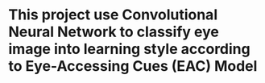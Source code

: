 # This project use Convolutional Neural Network to classify eye image into learning style according to Eye-Accessing Cues (EAC) Model
